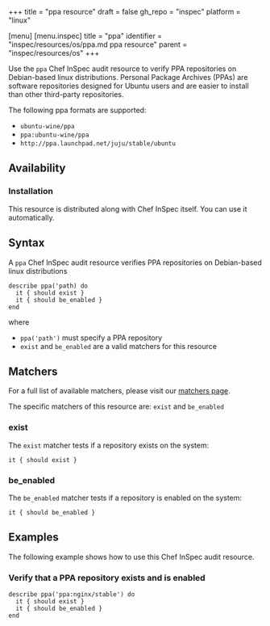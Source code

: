 +++
title = "ppa resource"
draft = false
gh_repo = "inspec"
platform = "linux"

[menu]
  [menu.inspec]
    title = "ppa"
    identifier = "inspec/resources/os/ppa.md ppa resource"
    parent = "inspec/resources/os"
+++

Use the `ppa` Chef InSpec audit resource to verify PPA repositories on Debian-based linux distributions. Personal Package Archives (PPAs) are software repositories designed for Ubuntu users and are easier to install than other third-party repositories.

The following ppa formats are supported:
- `ubuntu-wine/ppa`
- `ppa:ubuntu-wine/ppa`
- `http://ppa.launchpad.net/juju/stable/ubuntu`

## Availability

### Installation

This resource is distributed along with Chef InSpec itself. You can use it automatically.

## Syntax

A `ppa` Chef InSpec audit resource verifies PPA repositories on Debian-based linux distributions

    describe ppa('path) do
      it { should exist }
      it { should be_enabled }
    end
where

- `ppa('path')` must specify a PPA repository
- `exist` and `be_enabled` are a valid matchers for this resource

## Matchers

For a full list of available matchers, please visit our [matchers page](https://docs.chef.io/inspec/matchers/).

The specific matchers of this resource are: `exist` and `be_enabled`

### exist

The `exist` matcher tests if a repository exists on the system:

    it { should exist }

### be_enabled

The `be_enabled` matcher tests if a repository is enabled on the system:

    it { should be_enabled }
## Examples
The following example shows how to use this Chef InSpec audit resource.

### Verify that a PPA repository exists and is enabled

    describe ppa('ppa:nginx/stable') do
      it { should exist }
      it { should be_enabled }
    end

